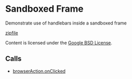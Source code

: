 
Sandboxed Frame
=======

Demonstrate use of handlebars inside a sandboxed frame

[zipfile](http://developer.chrome.com/extensions/examples/howto/sandbox.zip)

Content is licensed under the [Google BSD License](http://code.google.com/google_bsd_license.html).

Calls
-----

* [browserAction.onClicked](http://developer.chrome.com/extensions/browserAction.html#event-onClicked)